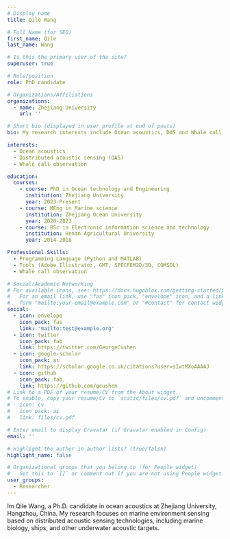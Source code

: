 ```yaml
---
# Display name
title: Qile Wang

# Full Name (for SEO)
first_name: Qile
last_name: Wang

# Is this the primary user of the site?
superuser: true

# Role/position
role: PhD candidate

# Organizations/Affiliations
organizations:
  - name: Zhejiang University
    url: ''

# Short bio (displayed in user profile at end of posts)
bio: My research interests include Ocean acoustics, DAS and Whale call observation.

interests:
  - Ocean acoustics
  - Distributed acoustic sensing (DAS)
  - Whale call observation

education:
  courses:
    - course: PhD in Ocean technology and Engineering
      institution: Zhejiang University
      year: 2023-Present
    - course: MEng in Marine science
      institution: Zhejiang Ocean University
      year: 2020-2023
    - course: BSc in Electronic information science and technology
      institution: Henan Agricultural University
      year: 2014-2018

Professional Skills:
  - Programming Language (Python and MATLAB)
  - Tools (Adobe Illustrator, GMT, SPECFEM2D/3D, COMSOL)
  - Whale call observation

# Social/Academic Networking
# For available icons, see: https://docs.hugoblox.com/getting-started/page-builder/#icons
#   For an email link, use "fas" icon pack, "envelope" icon, and a link in the
#   form "mailto:your-email@example.com" or "#contact" for contact widget.
social:
  - icon: envelope
    icon_pack: fas
    link: 'mailto:test@example.org'
  - icon: twitter
    icon_pack: fab
    link: https://twitter.com/GeorgeCushen
  - icon: google-scholar
    icon_pack: ai
    link: https://scholar.google.co.uk/citations?user=sIwtMXoAAAAJ
  - icon: github
    icon_pack: fab
    link: https://github.com/gcushen
# Link to a PDF of your resume/CV from the About widget.
# To enable, copy your resume/CV to `static/files/cv.pdf` and uncomment the lines below.
# - icon: cv
#   icon_pack: ai
#   link: files/cv.pdf

# Enter email to display Gravatar (if Gravatar enabled in Config)
email: ''

# Highlight the author in author lists? (true/false)
highlight_name: false

# Organizational groups that you belong to (for People widget)
#   Set this to `[]` or comment out if you are not using People widget.
user_groups:
  - Researcher
---
```


Im Qile Wang, a Ph.D. candidate in ocean acoustics at Zhejiang University, Hangzhou, China. My research focuses on marine environment sensing based on distributed acoustic sensing technologies, including marine biology, ships, and other underwater acoustic targets.